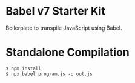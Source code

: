 # Babel v7 Starter Kit
Boilerplate to transpile JavaScript using Babel.

# Standalone Compilation
```
$ npm install
$ npx babel program.js -o out.js
```